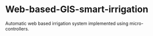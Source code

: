 # Web-based-GIS-smart-irrigation
Automatic web based irrigation system implemented using micro-controllers.
